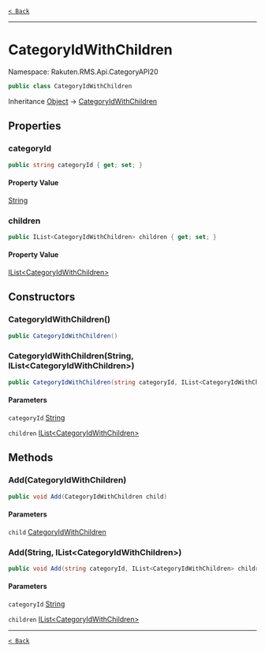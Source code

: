 [`< Back`](./)

---

# CategoryIdWithChildren

Namespace: Rakuten.RMS.Api.CategoryAPI20

```csharp
public class CategoryIdWithChildren
```

Inheritance [Object](https://docs.microsoft.com/en-us/dotnet/api/system.object) → [CategoryIdWithChildren](./rakuten.rms.api.categoryapi20.categoryidwithchildren)

## Properties

### **categoryId**

```csharp
public string categoryId { get; set; }
```

#### Property Value

[String](https://docs.microsoft.com/en-us/dotnet/api/system.string)<br>

### **children**

```csharp
public IList<CategoryIdWithChildren> children { get; set; }
```

#### Property Value

[IList&lt;CategoryIdWithChildren&gt;](https://docs.microsoft.com/en-us/dotnet/api/system.collections.generic.ilist-1)<br>

## Constructors

### **CategoryIdWithChildren()**

```csharp
public CategoryIdWithChildren()
```

### **CategoryIdWithChildren(String, IList&lt;CategoryIdWithChildren&gt;)**

```csharp
public CategoryIdWithChildren(string categoryId, IList<CategoryIdWithChildren> children)
```

#### Parameters

`categoryId` [String](https://docs.microsoft.com/en-us/dotnet/api/system.string)<br>

`children` [IList&lt;CategoryIdWithChildren&gt;](https://docs.microsoft.com/en-us/dotnet/api/system.collections.generic.ilist-1)<br>

## Methods

### **Add(CategoryIdWithChildren)**

```csharp
public void Add(CategoryIdWithChildren child)
```

#### Parameters

`child` [CategoryIdWithChildren](./rakuten.rms.api.categoryapi20.categoryidwithchildren)<br>

### **Add(String, IList&lt;CategoryIdWithChildren&gt;)**

```csharp
public void Add(string categoryId, IList<CategoryIdWithChildren> children)
```

#### Parameters

`categoryId` [String](https://docs.microsoft.com/en-us/dotnet/api/system.string)<br>

`children` [IList&lt;CategoryIdWithChildren&gt;](https://docs.microsoft.com/en-us/dotnet/api/system.collections.generic.ilist-1)<br>

---

[`< Back`](./)
